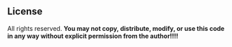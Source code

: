 ## License

All rights reserved. **You may not copy, distribute, modify, or use this code in any way without explicit permission from the author!!!!**





